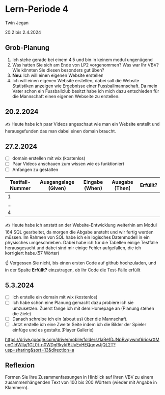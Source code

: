# Lern-Periode 4

Twin Jegan

20.2 bis 2.4.2024

## Grob-Planung

1. Ich stehe gerade bei einem 4.5 und bin in keinem modul ungenügend
2. Was hatten Sie sich am Ende von LP2 vorgenommen? Was war Ihr VBV? Wie könnten Sie diesen besonders gut üben?
3. **Neu**: Ich will einen eigenen Website erstellen
4. Ich will einen eigenen Website erstellen, dabei soll die Website Statistiken anzeigen wie Ergebnisse einer Fussballmannschaft.
Da mein Vater schon ein Fussballclub besitzt habe ich mich dazu entschieden für die Mannschaft einen eigenen Webseite zu erstellen.

## 20.2.2024

✍️ Heute habe ich paar Videos angeschaut wie man ein Website erstellt und herausgefunden das man dabei einen domain braucht.

## 27.2.2024

- [ ] domain erstellen mit wix (kostenlos)
- [ ] Paar Videos anschauen zum wissen wie es funktioniert
- [ ] Anfangen zu gestalten

| Testfall-Nummer | Ausgangslage (Given) | Eingabe (When) | Ausgabe (Then) | Erfüllt? |
| --------------- | -------------------- | -------------- | -------------- | -------- |
| 1               |                      |                |                |          |
| ...             |                      |                |                |          |
| 4               |                      |                |                |          |

✍️ Heute habe ich anstatt an der Website-Entwicklung weiterhin am Modul 164 SQL gearbeitet, da morgen die Abgabe ansteht und wir fertig werden müssen. Im Rahmen von SQL habe ich ein logisches Datenmodell in ein physisches umgeschrieben. Dabei habe ich für die Tabellen einige Testfälle herausgesucht und dabei sind mir einige Fehler aufgefallen, die ich korrigiert habe.(57 Wörter)

☝️ Vergessen Sie nicht, bis einen ersten Code auf github hochzuladen, und in der Spalte **Erfüllt?** einzutragen, ob Ihr Code die Test-Fälle erfüllt

## 5.3.2024

- [ ] Ich erstelle ein domain mit wix (kostenlos)
- [ ] Ich habe schon eine Planung gemacht dazu probiere ich sie umzusetzen. Zuerst fange ich mit dem Homepage an (Planung stehen die Ziele)
- [ ] Danach schreibe ich ein (about us) über die Mannschaft.
- [ ] Jetzt erstelle ich eine Zweite Seite indem ich die Bilder der Spieler einfüge und es gestalte.(Player Gallerie)

https://drive.google.com/drive/mobile/folders/1aBe1DJNpByqvwmf6riosrXMupGldWlIa/1GL0t-n0WDgRkykf6UuEvHEQqqwJjQL2T?usp=sharing&sort=13&direction=a

## Reflexion

Formen Sie Ihre Zusammenfassungen in Hinblick auf Ihren VBV zu einem zusammenhängenden Text von 100 bis 200 Wörtern (wieder mit Angabe in Klammern).
